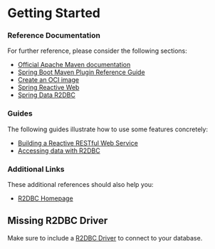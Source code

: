 # Getting Started

### Reference Documentation
For further reference, please consider the following sections:

* [Official Apache Maven documentation](https://maven.apache.org/guides/index.html)
* [Spring Boot Maven Plugin Reference Guide](https://docs.spring.io/spring-boot/docs/3.2.0-SNAPSHOT/maven-plugin/reference/html/)
* [Create an OCI image](https://docs.spring.io/spring-boot/docs/3.2.0-SNAPSHOT/maven-plugin/reference/html/#build-image)
* [Spring Reactive Web](https://docs.spring.io/spring-boot/docs/3.2.0-SNAPSHOT/reference/htmlsingle/index.html#web.reactive)
* [Spring Data R2DBC](https://docs.spring.io/spring-boot/docs/3.2.0-SNAPSHOT/reference/htmlsingle/index.html#data.sql.r2dbc)

### Guides
The following guides illustrate how to use some features concretely:

* [Building a Reactive RESTful Web Service](https://spring.io/guides/gs/reactive-rest-service/)
* [Accessing data with R2DBC](https://spring.io/guides/gs/accessing-data-r2dbc/)

### Additional Links
These additional references should also help you:

* [R2DBC Homepage](https://r2dbc.io)

## Missing R2DBC Driver

Make sure to include a [R2DBC Driver](https://r2dbc.io/drivers/) to connect to your database.

